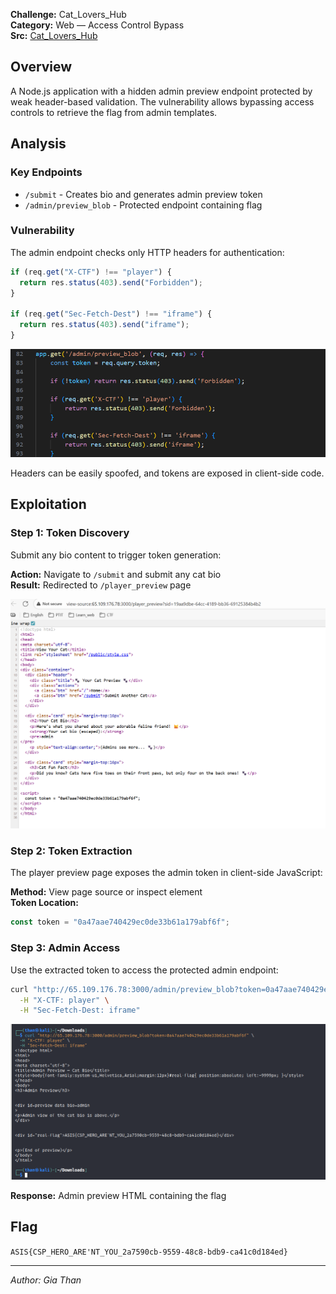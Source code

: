 **Challenge:** Cat_Lovers_Hub  
**Category:** Web — Access Control Bypass  
**Src:** [Cat_Lovers_Hub](../Cat_Lovers_Hub/)

## Overview

A Node.js application with a hidden admin preview endpoint protected by weak header-based validation. The vulnerability allows bypassing access controls to retrieve the flag from admin templates.

## Analysis

### Key Endpoints

- `/submit` - Creates bio and generates admin preview token
- `/admin/preview_blob` - Protected endpoint containing flag

### Vulnerability

The admin endpoint checks only HTTP headers for authentication:

```javascript
if (req.get("X-CTF") !== "player") {
  return res.status(403).send("Forbidden");
}

if (req.get("Sec-Fetch-Dest") !== "iframe") {
  return res.status(403).send("iframe");
}
```

<img src="images/image_9.png" alt="Vulnerability Analysis" width="600">

Headers can be easily spoofed, and tokens are exposed in client-side code.

## Exploitation

### Step 1: Token Discovery

Submit any bio content to trigger token generation:

**Action:** Navigate to `/submit` and submit any cat bio  
**Result:** Redirected to `/player_preview` page

<img src="images/image_10.png" alt="Token Discovery" width="600">

### Step 2: Token Extraction

The player preview page exposes the admin token in client-side JavaScript:

**Method:** View page source or inspect element  
**Token Location:**

```javascript
const token = "0a47aae740429ec0de33b61a179abf6f";
```

### Step 3: Admin Access

Use the extracted token to access the protected admin endpoint:

```bash
curl "http://65.109.176.78:3000/admin/preview_blob?token=0a47aae740429ec0de33b61a179abf6f" \
  -H "X-CTF: player" \
  -H "Sec-Fetch-Dest: iframe"
```

<img src="images/image_11.png" alt="Admin Access" width="600">

**Response:** Admin preview HTML containing the flag

## Flag

`ASIS{CSP_HERO_ARE'NT_YOU_2a7590cb-9559-48c8-bdb9-ca41c0d184ed}`

---

_Author: Gia Than_
